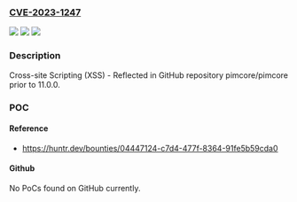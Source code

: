 ### [CVE-2023-1247](https://cve.mitre.org/cgi-bin/cvename.cgi?name=CVE-2023-1247)
![](https://img.shields.io/static/v1?label=Product&message=pimcore%2Fpimcore&color=blue)
![](https://img.shields.io/static/v1?label=Version&message=%3C%2011.0.0%20&color=brighgreen)
![](https://img.shields.io/static/v1?label=Vulnerability&message=CWE-79%20Improper%20Neutralization%20of%20Input%20During%20Web%20Page%20Generation%20('Cross-site%20Scripting')&color=brighgreen)

### Description

Cross-site Scripting (XSS) - Reflected in GitHub repository pimcore/pimcore prior to 11.0.0.

### POC

#### Reference
- https://huntr.dev/bounties/04447124-c7d4-477f-8364-91fe5b59cda0

#### Github
No PoCs found on GitHub currently.

